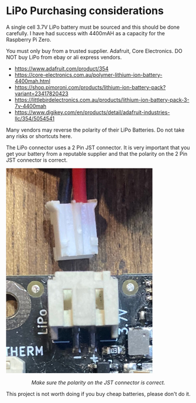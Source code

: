 # LiPo Purchasing considerations

A single cell 3.7V LiPo battery must be sourced and this should be done carefully. I have had success with 4400mAH as a capacity for the Raspberry Pi Zero. 

You must only buy from a trusted supplier. Adafruit, Core Electronics. DO NOT buy LiPo from ebay or ali express vendors.
 - https://www.adafruit.com/product/354
 - https://core-electronics.com.au/polymer-lithium-ion-battery-4400mah.html
 - https://shop.pimoroni.com/products/lithium-ion-battery-pack?variant=23417820423
 - https://littlebirdelectronics.com.au/products/lithium-ion-battery-pack-3-7v-4400mah
 - https://www.digikey.com/en/products/detail/adafruit-industries-llc/354/5054541

Many vendors may reverse the polarity of their LiPo Batteries. Do not take any risks or shortcuts here.

The LiPo connector uses a 2 Pin JST connector. It is very important that you get your battery from a reputable supplier and that the polarity on the 2 Pin JST connector is correct.
  
![Production Kit](img/lipo_jst.jpg?raw=true "Title")
<p style="text-align:center; font-style:italic;">Make sure the polarity on the JST connector is correct.</p>

This project is not worth doing if you buy cheap batteries, please don't do it.